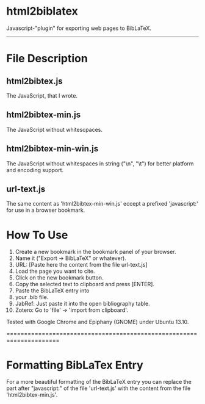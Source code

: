 html2biblatex
=============

Javascript-"plugin" for exporting web pages to BibLaTeX.

--------------------------------------------------------

File Description
================

html2bibtex.js
--------------

The JavaScript, that I wrote.

html2bibtex-min.js
------------------

The JavaScript without whitescpaces.

html2bibtex-min-win.js
----------------------

The JavaScript without whitespaces in string ("\n", "\t") for better platform and encoding support.

url-text.js
-----------

The same content as 'html2bibtex-min-win.js' eccept a prefixed 'javascript:' for use in a browser bookmark.

How To Use
==========

 1. Create a new bookmark in the bookmark panel of your browser.
 2. Name it ("Export -> BibLaTeX" or whatever).
 3. URL: [Paste here the content from the file url-text.js]
 4. Load the page you want to cite.
 5. Click on the new bookmark button.
 6. Copy the selected text to clipboard and press [ENTER].
 7. Paste the BibLaTeX entry into 
  1. your .bib file.
  2. JabRef: Just paste it into the open bibliography table.
  3. Zotero: Go to 'file' -> 'import from clipboard'.


Tested with Google Chrome and Epiphany (GNOME) under Ubuntu 13.10.


=====================================================================

Formatting BibLaTex Entry
=========================

For a more beautiful formatting of the BibLaTeX entry you can replace the part after "javascript:" of the file 'url-text.js' with the content from the file 'html2bibtex-min.js'.



